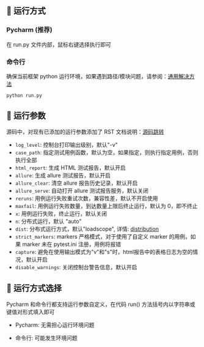 ## 🚀 运行方式

### Pycharm (推荐)

在 run.py 文件内部，鼠标右键选择执行即可

### 命令行

确保当前框架 python 运行环境，如果遇到路径/模块问题，请参阅：[通用解决方法](https://www.cnblogs.com/duanweishi/p/15987693.html)

```shell
python run.py
```

## 📖 运行参数

源码中，对现有已添加的运行参数添加了 RST
文档说明：[源码跳转](https://github.com/wu-clan/httpfpt/blob/8e4adf943e0dde9380a053ef08c6839dcb497613/httpfpt/run.py#L52)

- `log_level`: 控制台打印输出级别，默认"-v"
- `case_path`: 指定测试用例函数，默认为空，如果指定，则执行指定用例，否则执行全部
- `html_report`: 生成 HTML 测试报告，默认开启
- `allure`: 生成 allure 测试报告，默认开启
- `allure_clear`: 清空 allure 报告历史记录，默认开启
- `allure_serve`: 自动打开 allure 测试报告服务，默认关闭
- `reruns`: 用例运行失败重试次数，兼容性差，默认不开启使用
- `maxfail`: 用例运行失败数量，到达数量上限后终止运行，默认为 0，即不终止
- `x`: 用例运行失败，终止运行，默认关闭
- `n`: 分布式运行，默认 "auto"
- `dist`: 分布式运行方式，默认"loadscope",
  详情: [distribution](https://pytest-xdist.readthedocs.io/en/latest/distribution.html)
- `strict_markers`: markers 严格模式，对于使用了自定义 marker 的用例，如果 marker 未在 pytest.ini 注册，用例将报错
- `capture`: 避免在使用输出模式为"v"和"s"时，html报告中的表格日志为空的情况，默认开启
- `disable_warnings`: 关闭控制台警告信息，默认开启

## 🔘 运行方式选择

Pycharm 和命令行都支持运行参数自定义，在代码 run() 方法括号内以字符串或键值对形式填入即可

- Pycharm: 无需担心运行环境问题

- 命令行: 可能发生环境问题
